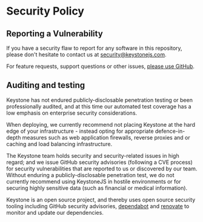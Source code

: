 # Security Policy

## Reporting a Vulnerability

If you have a security flaw to report for any software in this repository, please don't hesitate to contact us at [security@keystonejs.com](mailto:security@keystonejs.com).

For feature requests, support questions or other issues, [please use GitHub](https://github.com/keystonejs/keystone/issues/new/choose).

## Auditing and testing

Keystone has not endured publicly-disclosable penetration testing or been professionally audited, and at this time our automated test coverage has a low emphasis on enterprise security considerations.

When deploying, we currently recommend not placing Keystone at the hard edge of your infrastructure - instead opting for appropriate defence-in-depth measures such as web application firewalls, reverse proxies and or caching and load balancing infrastructure.

The Keystone team holds security and security-related issues in high regard; and we issue GitHub security advisories (following a CVE process) for security vulnerabilities that are reported to us or discovered by our team.
Without enduring a publicly-disclosable penetration test, we do not currently recommend using KeystoneJS in hostile environments or for securing highly sensitive data (such as financial or medical information).

Keystone is an open source project, and thereby uses open source security tooling including GitHub security advisories, [dependabot](https://github.com/dependabot) and [renovate](https://github.com/renovatebot/renovate) to monitor and update our dependencies.
